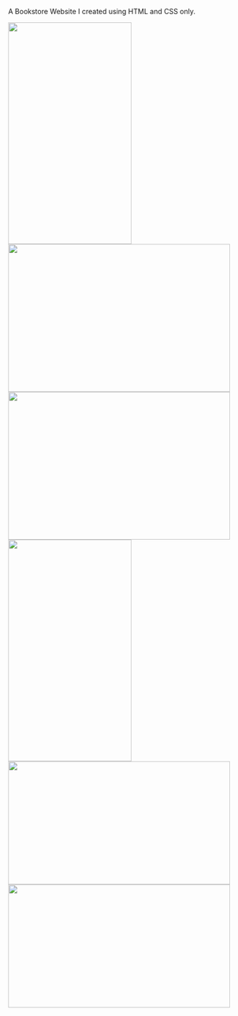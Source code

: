 A Bookstore Website I created using HTML and CSS only.

<img src="https://github.com/zeeshan2k2/Virtual-Bookstore/blob/main/Screenshots/Main-site.html.png" width="250" height="450">
<img src="https://github.com/zeeshan2k2/Virtual-Bookstore/blob/main/Screenshots/BuynowPage.html.png" width="450" height="300">
<img src="https://github.com/zeeshan2k2/Virtual-Bookstore/blob/main/Screenshots/AboutusPage.html.png" width="450" height="300">
<img src="https://github.com/zeeshan2k2/Virtual-Bookstore/blob/main/Screenshots/BooksPage.html.png" width="250" height="450">
<img src="https://github.com/zeeshan2k2/Virtual-Bookstore/blob/main/Screenshots/LoginPage.html.png" width="450" height="250">
<img src="https://github.com/zeeshan2k2/Virtual-Bookstore/blob/main/Screenshots/SignupPage.html.png" width="450" height="250">
